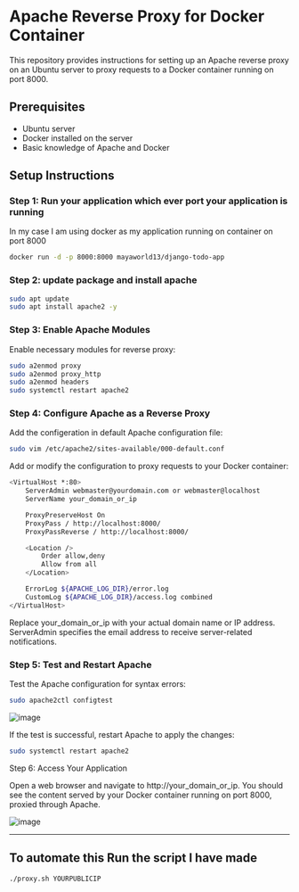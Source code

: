 
# Apache Reverse Proxy for Docker Container

This repository provides instructions for setting up an Apache reverse proxy on an Ubuntu server to proxy requests to a Docker container running on port 8000.

## Prerequisites

- Ubuntu server
- Docker installed on the server
- Basic knowledge of Apache and Docker

## Setup Instructions

### Step 1: Run your application which ever port your application is running

In my case I am using docker as my application running on container on port 8000

   ```sh
   docker run -d -p 8000:8000 mayaworld13/django-todo-app
   ```
### Step 2: update package and install apache
  ```sh
  sudo apt update
  sudo apt install apache2 -y
  ```
### Step 3: Enable Apache Modules
Enable necessary modules for reverse proxy:

```sh
sudo a2enmod proxy
sudo a2enmod proxy_http
sudo a2enmod headers
sudo systemctl restart apache2
```
### Step 4: Configure Apache as a Reverse Proxy
Add the configeration in  default Apache configuration file:

```sh
sudo vim /etc/apache2/sites-available/000-default.conf
```
Add or modify the configuration to proxy requests to your Docker container:

```sh
<VirtualHost *:80>
    ServerAdmin webmaster@yourdomain.com or webmaster@localhost
    ServerName your_domain_or_ip

    ProxyPreserveHost On
    ProxyPass / http://localhost:8000/
    ProxyPassReverse / http://localhost:8000/

    <Location />
        Order allow,deny
        Allow from all
    </Location>

    ErrorLog ${APACHE_LOG_DIR}/error.log
    CustomLog ${APACHE_LOG_DIR}/access.log combined
</VirtualHost>
```

Replace your_domain_or_ip with your actual domain name or IP address. ServerAdmin specifies the email address to receive server-related notifications.

### Step 5: Test and Restart Apache
Test the Apache configuration for syntax errors:

```sh
sudo apache2ctl configtest
```
![image](https://github.com/mayaworld13/proxy-server/assets/127987256/cdd97088-6a4f-482a-8e54-c044ca415332)

If the test is successful, restart Apache to apply the changes:

```sh
sudo systemctl restart apache2
```

Step 6: Access Your Application

Open a web browser and navigate to http://your_domain_or_ip. You should see the content served by your Docker container running on port 8000, proxied through Apache.

![image](https://github.com/mayaworld13/proxy-server/assets/127987256/5e847214-21a3-4a11-8a5c-d7bff0c867af)

---

## To automate this Run the script I have made

```sh
./proxy.sh YOURPUBLICIP
```





 
